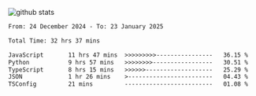 
![github stats](https://github-readme-stats.vercel.app/api?username=realmahd1&show_icons=true&theme=codeSTACKr&hide_rank=true&count_private=true)

<!--START_SECTION:waka-->

```txt
From: 24 December 2024 - To: 23 January 2025

Total Time: 32 hrs 37 mins

JavaScript       11 hrs 47 mins  >>>>>>>>>----------------   36.15 %
Python           9 hrs 57 mins   >>>>>>>>-----------------   30.51 %
TypeScript       8 hrs 15 mins   >>>>>>-------------------   25.29 %
JSON             1 hr 26 mins    >------------------------   04.43 %
TSConfig         21 mins         -------------------------   01.08 %
```

<!--END_SECTION:waka-->
